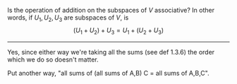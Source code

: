 Is the operation of addition on the subspaces of $V$ associative? In other words, if $U_1,U_2,U_3$ are subspaces of $V$, is
$$
(U_1 + U_2) + U_3 = U_1 + (U_2 + U_3)
$$

---

Yes, since either way we're taking all the sums (see def 1.3.6) the order which we do so doesn't matter.

Put another way, "all sums of (all sums of A,B) C = all sums of A,B,C".